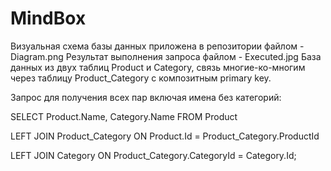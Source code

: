 # MindBox
Визуальная схема базы данных приложена в репозитории файлом - Diagram.png
Результат выполнения запроса файлом - Executed.jpg
База данных из двух таблиц Product и Category, связь многие-ко-многим через таблицу Product_Category с композитным primary key.

Запрос для получения всех пар включая имена без категорий:


SELECT Product.Name, Category.Name FROM Product

LEFT JOIN Product_Category ON Product.Id = Product_Category.ProductId

LEFT JOIN Category ON Product_Category.CategoryId = Category.Id;
